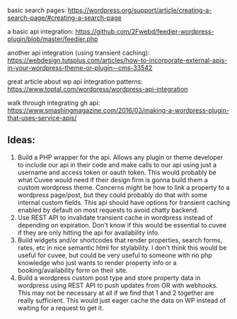 basic search pages: https://wordpress.org/support/article/creating-a-search-page/#creating-a-search-page

a basic api integration: https://github.com/2Fwebd/feedier-wordpress-plugin/blob/master/feedier.php

another api integration (using transient caching): https://webdesign.tutsplus.com/articles/how-to-incorporate-external-apis-in-your-wordpress-theme-or-plugin--cms-33542

great article about wp api integration patterns: https://www.toptal.com/wordpress/wordpress-api-integration

walk through integrating gh api: https://www.smashingmagazine.com/2016/03/making-a-wordpress-plugin-that-uses-service-apis/


## Ideas: 

1. Build a PHP wrapper for the api. Allows any plugin or theme developer to include our api in their code and make calls to our api using just a username and access token or oauth token. This would probably be what Cuvee would need if their design firm is gonna build them a custom wordpress theme. Concerns might be how to link a property to a wordpress page/post, but they could probably do that with some internal custom fields. This api should have options for transient caching enabled by default on most requests to avoid chatty backend.
2. Use REST API to invalidate transient cache in wordpress instead of depending on expiration. Don't know if this would be essential to cuvee if they are only hitting the api for availability info.
3. Build widgets and/or shortcodes that render properties, search forms, rates, etc in nice semantic html for stylability. I don't think this would be useful for cuvee, but could be very useful to someone with no php knowledge who just wants to render property info or a booking/availability form on their site.
4. Build a wordpress custom post type and store property data in wordpress using REST API to push updates from OR with webhooks. This may not be necessary at all if we find that 1 and 2 together are really sufficient. This would just eager cache the data on WP instead of waiting for a request to get it.
